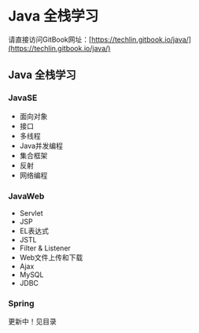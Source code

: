 # Java 全栈学习

请直接访问GitBook网址：[https://techlin.gitbook.io/java/](https://techlin.gitbook.io/java/)

## Java 全栈学习

### JavaSE

* 面向对象
* 接口
* 多线程
* Java并发编程
* 集合框架
* 反射
* 网络编程

### JavaWeb

* Servlet
* JSP
* EL表达式
* JSTL
* Filter & Listener
* Web文件上传和下载
* Ajax
* MySQL
* JDBC

### Spring

更新中！见目录

